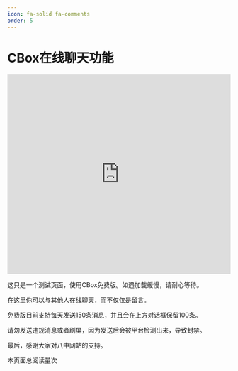 ```yaml
---
icon: fa-solid fa-comments
order: 5
---
```


# CBox在线聊天功能

<iframe src="https://www3.cbox.ws/box/?boxid=3528826&boxtag=kw3rb7" width="100%" height="450" allowtransparency="yes" allow="autoplay" frameborder="0" marginheight="0" marginwidth="0" scrolling="auto"></iframe>	

这只是一个测试页面，使用CBox免费版。如遇加载缓慢，请耐心等待。

在这里你可以与其他人在线聊天，而不仅仅是留言。

免费版目前支持每天发送150条消息，并且会在上方对话框保留100条。

请勿发送违规消息或者刷屏，因为发送后会被平台检测出来，导致封禁。

最后，感谢大家对八中网站的支持。

<script async src="//busuanzi.ibruce.info/busuanzi/2.3/busuanzi.pure.mini.js"></script>
<span id="busuanzi_container_page_pv">
  本页面总阅读量<span id="busuanzi_value_page_pv"></span>次
</span>
